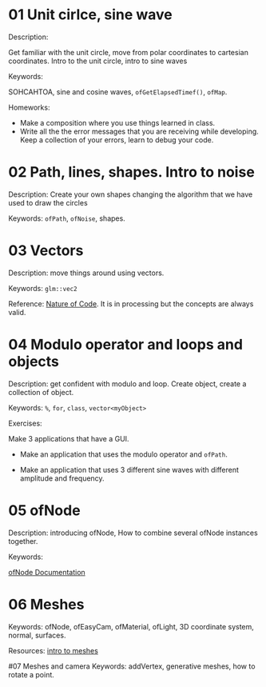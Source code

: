 # 01 Unit cirlce, sine wave

Description:

Get familiar with the unit circle, move from polar coordinates to cartesian coordinates. Intro to the unit circle, intro to sine waves

Keywords:

SOHCAHTOA, sine and cosine waves, `ofGetElapsedTimef()`, `ofMap`.

Homeworks:
- Make a composition where you use things learned in class.
- Write all the the error messages that you are receiving while developing. Keep a collection of your errors, learn to debug your code. 


# 02 Path, lines, shapes. Intro to noise

Description:
Create your own shapes changing the algorithm that we have used to draw the circles

Keywords: `ofPath`, `ofNoise`, shapes.

# 03 Vectors

Description: move things around using vectors.

Keywords: `glm::vec2`

Reference: [Nature of Code](https://natureofcode.com/book/chapter-1-vectors/). It is in processing but the concepts are always valid.

# 04 Modulo operator and loops and objects

Description: get confident with modulo and loop. Create object, create a collection of object.

Keywords: `%`, `for`, `class`, `vector<myObject>`

Exercises:

Make 3 applications that have a GUI.

- Make an application that uses the modulo operator and `ofPath`.

- Make an application that uses 3 different sine waves with different amplitude and frequency.

# 05 ofNode

Description: introducing ofNode, How to combine several ofNode instances together.

Keywords: 

[ofNode Documentation](https://openframeworks.cc/documentation/3d/ofNode/)

# 06 Meshes

Keywords: ofNode, ofEasyCam, ofMaterial, ofLight, 3D coordinate system, normal, surfaces.

Resources:
[intro to meshes](https://openframeworks.cc/ofBook/chapters/generativemesh.html)

#07 Meshes and camera
Keywords: addVertex, generative meshes, how to rotate a point.








